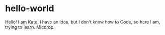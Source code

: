 # hello-world
Hello!
I am Kate. I have an idea, but I don't know how to Code, so here I am, trying to learn.
Micdrop.
